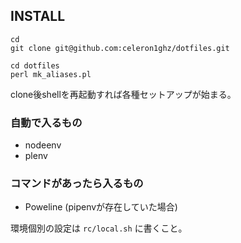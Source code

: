 ## INSTALL

```
cd
git clone git@github.com:celeron1ghz/dotfiles.git

cd dotfiles
perl mk_aliases.pl
```

clone後shellを再起動すれば各種セットアップが始まる。

### 自動で入るもの
 * nodeenv
 * plenv

### コマンドがあったら入るもの
 * Poweline (pipenvが存在していた場合)

環境個別の設定は `rc/local.sh` に書くこと。

